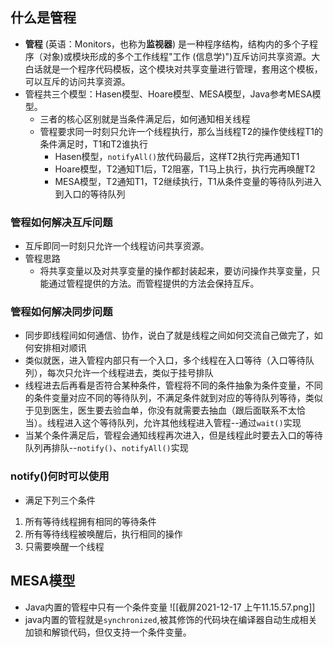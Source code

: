 ## 什么是管程
- **管程** (英语：Monitors，也称为**监视器**) 是一种程序结构，结构内的多个子程序（对象)或模块形成的多个工作线程"工作 (信息学)")互斥访问共享资源。大白话就是一个程序代码模板，这个模块对共享变量进行管理，套用这个模板，可以互斥的访问共享资源。
- 管程共三个模型：Hasen模型、Hoare模型、MESA模型，Java参考MESA模型。
	- 三者的核心区别就是当条件满足后，如何通知相关线程
	- 管程要求同一时刻只允许一个线程执行，那么当线程T2的操作使线程T1的条件满足时，T1和T2谁执行
		- Hasen模型，`notifyAll()`放代码最后，这样T2执行完再通知T1
		- Hoare模型，T2通知T1后，T2阻塞，T1马上执行，执行完再唤醒T2
		- MESA模型，T2通知T1，T2继续执行，T1从条件变量的等待队列进入到入口的等待队列

### 管程如何解决互斥问题
- 互斥即同一时刻只允许一个线程访问共享资源。
- 管程思路
	- 将共享变量以及对共享变量的操作都封装起来，要访问操作共享变量，只能通过管程提供的方法。而管程提供的方法会保持互斥。

### 管程如何解决同步问题
- 同步即线程间如何通信、协作，说白了就是线程之间如何交流自己做完了，如何安排相对顺讯
- 类似就医，进入管程内部只有一个入口，多个线程在入口等待（入口等待队列），每次只允许一个线程进去，类似于挂号排队
- 线程进去后再看是否符合某种条件，管程将不同的条件抽象为条件变量，不同的条件变量对应不同的等待队列，不满足条件就到对应的等待队列等待，类似于见到医生，医生要去验血单，你没有就需要去抽血（跟后面联系不太恰当）。线程进入这个等待队列，允许其他线程进入管程--通过`wait()`实现
- 当某个条件满足后，管程会通知线程再次进入，但是线程此时要去入口的等待队列再排队--`notify()`、`notifyAll()`实现

### notify()何时可以使用
- 满足下列三个条件
1. 所有等待线程拥有相同的等待条件
2. 所有等待线程被唤醒后，执行相同的操作
3. 只需要唤醒一个线程

## MESA模型
- Java内置的管程中只有一个条件变量
![[截屏2021-12-17 上午11.15.57.png]]
- java内置的管程就是`synchronized`,被其修饰的代码块在编译器自动生成相关加锁和解锁代码，但仅支持一个条件变量。